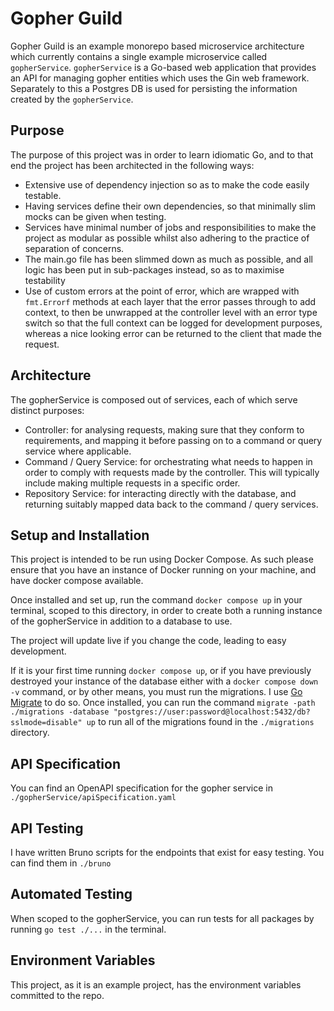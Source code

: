 # Gopher Guild

Gopher Guild is an example monorepo based microservice architecture which currently contains a single example microservice called `gopherService`. `gopherService` is a Go-based web application that provides an API for managing gopher entities which uses the Gin web framework. Separately to this a Postgres DB is used for persisting the information created by the `gopherService`.

## Purpose

The purpose of this project was in order to learn idiomatic Go, and to that end the project has been architected in the following ways:

- Extensive use of dependency injection so as to make the code easily testable.
- Having services define their own dependencies, so that minimally slim mocks can be given when testing.
- Services have minimal number of jobs and responsibilities to make the project as modular as possible whilst also adhering to the practice of separation of concerns.
- The main.go file has been slimmed down as much as possible, and all logic has been put in sub-packages instead, so as to maximise testability
- Use of custom errors at the point of error, which are wrapped with `fmt.Errorf` methods at each layer that the error passes through to add context, to then be unwrapped at the controller level with an error type switch so that the full context can be logged for development purposes, whereas a nice looking error can be returned to the client that made the request.

## Architecture

The gopherService is composed out of services, each of which serve distinct purposes:

- Controller: for analysing requests, making sure that they conform to requirements, and mapping it before passing on to a command or query service where applicable.
- Command / Query Service: for orchestrating what needs to happen in order to comply with requests made by the controller. This will typically include making multiple requests in a specific order.
- Repository Service: for interacting directly with the database, and returning suitably mapped data back to the command / query services.

## Setup and Installation

This project is intended to be run using Docker Compose. As such please ensure that you have an instance of Docker running on your machine, and have docker compose available.

Once installed and set up, run the command `docker compose up` in your terminal, scoped to this directory, in order to create both a running instance of the gopherService in addition to a database to use.

The project will update live if you change the code, leading to easy development.

If it is your first time running `docker compose up`, or if you have previously destroyed your instance of the database either with a `docker compose down -v` command, or by other means, you must run the migrations. I use [Go Migrate](https://github.com/golang-migrate/migrate) to do so. Once installed, you can run the command `migrate -path ./migrations -database "postgres://user:password@localhost:5432/db?sslmode=disable" up` to run all of the migrations found in the `./migrations` directory.

## API Specification

You can find an OpenAPI specification for the gopher service in `./gopherService/apiSpecification.yaml`

## API Testing

I have written Bruno scripts for the endpoints that exist for easy testing. You can find them in `./bruno`

## Automated Testing

When scoped to the gopherService, you can run tests for all packages by running `go test ./...` in the terminal.

## Environment Variables

This project, as it is an example project, has the environment variables committed to the repo.

